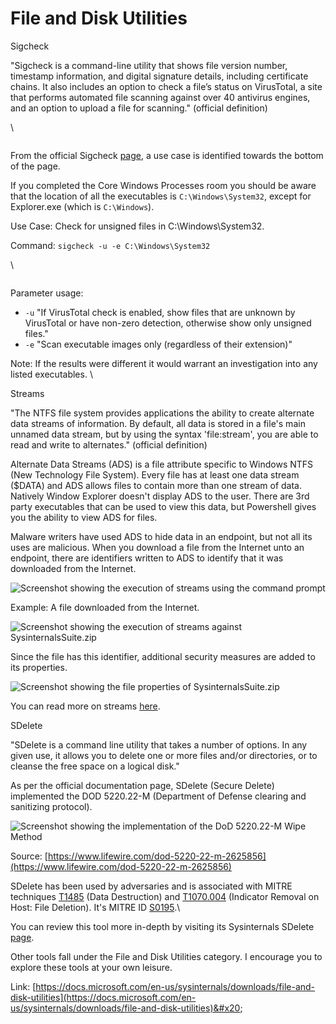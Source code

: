 # File and Disk Utilities

Sigcheck

"Sigcheck is a command-line utility that shows file version number, timestamp information, and digital signature details, including certificate chains. It also includes an option to check a file’s status on VirusTotal, a site that performs automated file scanning against over 40 antivirus engines, and an option to upload a file for scanning." (official definition)

\


<figure><img src="https://assets.tryhackme.com/additional/sysinternals/sigcheck1.png" alt=""><figcaption></figcaption></figure>

From the official Sigcheck [page](https://docs.microsoft.com/en-us/sysinternals/downloads/sigcheck), a use case is identified towards the bottom of the page.

If you completed the Core Windows Processes room you should be aware that the location of all the executables is `C:\Windows\System32`, except for Explorer.exe (which is `C:\Windows`).

Use Case: Check for unsigned files in C:\Windows\System32.

Command: `sigcheck -u -e C:\Windows\System32`

\


<figure><img src="https://assets.tryhackme.com/additional/sysinternals/sigcheck2.png" alt=""><figcaption></figcaption></figure>

Parameter usage:

* `-u` "If VirusTotal check is enabled, show files that are unknown by VirusTotal or have non-zero detection, otherwise show only unsigned files."
* `-e` "Scan executable images only (regardless of their extension)"

Note: If the results were different it would warrant an investigation into any listed executables. \


Streams

"The NTFS file system provides applications the ability to create alternate data streams of information. By default, all data is stored in a file's main unnamed data stream, but by using the syntax 'file:stream', you are able to read and write to alternates." (official definition)

Alternate Data Streams (ADS) is a file attribute specific to Windows NTFS (New Technology File System). Every file has at least one data stream ($DATA) and ADS allows files to contain more than one stream of data. Natively Window Explorer doesn't display ADS to the user. There are 3rd party executables that can be used to view this data, but Powershell gives you the ability to view ADS for files.

Malware writers have used ADS to hide data in an endpoint, but not all its uses are malicious. When you download a file from the Internet unto an endpoint, there are identifiers written to ADS to identify that it was downloaded from the Internet.

![Screenshot showing the execution of streams using the command prompt](https://assets.tryhackme.com/additional/sysinternals/streams1.png)

Example: A file downloaded from the Internet.

![Screenshot showing the execution of streams against SysinternalsSuite.zip](https://assets.tryhackme.com/additional/sysinternals/streams2.png)

Since the file has this identifier, additional security measures are added to its properties.

![Screenshot showing the file properties of SysinternalsSuite.zip](https://assets.tryhackme.com/additional/sysinternals/streams3.png)

You can read more on streams [here](https://docs.microsoft.com/en-us/sysinternals/downloads/streams).

SDelete

"SDelete is a command line utility that takes a number of options. In any given use, it allows you to delete one or more files and/or directories, or to cleanse the free space on a logical disk."

As per the official documentation page, SDelete (Secure Delete) implemented the DOD 5220.22-M (Department of Defense clearing and sanitizing protocol).

![Screenshot showing the implementation of the DoD 5220.22-M Wipe Method](https://assets.tryhackme.com/additional/sysinternals/sdelete.png)

Source: [https://www.lifewire.com/dod-5220-22-m-2625856](https://www.lifewire.com/dod-5220-22-m-2625856)

SDelete has been used by adversaries and is associated with MITRE techniques [T1485](https://attack.mitre.org/techniques/T1485/) (Data Destruction) and [T1070.004](https://attack.mitre.org/techniques/T1070/004/) (Indicator Removal on Host: File Deletion). It's MITRE ID [S0195](https://attack.mitre.org/software/S0195/).\


You can review this tool more in-depth by visiting its Sysinternals SDelete [page](https://docs.microsoft.com/en-us/sysinternals/downloads/sdelete).&#x20;

Other tools fall under the File and Disk Utilities category. I encourage you to explore these tools at your own leisure.

Link: [https://docs.microsoft.com/en-us/sysinternals/downloads/file-and-disk-utilities](https://docs.microsoft.com/en-us/sysinternals/downloads/file-and-disk-utilities)&#x20;
